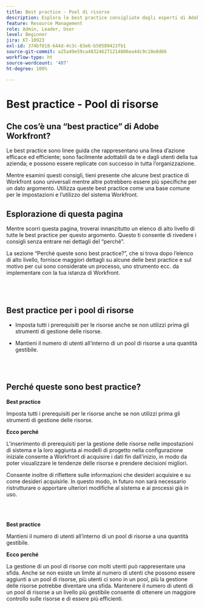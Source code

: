 ```yaml
---
title: Best practice - Pool di risorse
description: Esplora le best practice consigliate dagli esperti di Adobe Workfront in merito alla configurazione, alla gestione e all’utilizzo dei pool di risorse in Workfront.
feature: Resource Management
role: Admin, Leader, User
level: Beginner
jira: KT-10923
exl-id: 374bf818-644d-4c3c-83e6-b50589423fb1
source-git-commit: a25a49e59ca483246271214886ea4dc9c10e8d66
workflow-type: ht
source-wordcount: '407'
ht-degree: 100%

---
```


# Best practice - Pool di risorse

## Che cos’è una “best practice” di Adobe Workfront?

Le best practice sono linee guida che rappresentano una linea d’azione efficace ed efficiente; sono facilmente adottabili da te e dagli utenti della tua azienda; e possono essere replicate con successo in tutta l’organizzazione.

Mentre esamini questi consigli, tieni presente che alcune best practice di Workfront sono universali mentre altre potrebbero essere più specifiche per un dato argomento. Utilizza queste best practice come una base comune per le impostazioni e l’utilizzo del sistema Workfront.

## Esplorazione di questa pagina

Mentre scorri questa pagina, troverai innanzitutto un elenco di alto livello di tutte le best practice per questo argomento. Questo ti consente di rivedere i consigli senza entrare nei dettagli del “perché”.

La sezione “Perché queste sono best practice?”, che si trova dopo l’elenco di alto livello, fornisce maggiori dettagli su alcune delle best practice e sul motivo per cui sono considerate un processo, uno strumento ecc. da implementare con la tua istanza di Workfront.

</br>
</br>

## Best practice per i pool di risorse

* Imposta tutti i prerequisiti per le risorse anche se non utilizzi prima gli strumenti di gestione delle risorse.

* Mantieni il numero di utenti all’interno di un pool di risorse a una quantità gestibile.

</br>
</br>

## Perché queste sono best practice?

**Best practice**

Imposta tutti i prerequisiti per le risorse anche se non utilizzi prima gli strumenti di gestione delle risorse.

**Ecco perché**

L’inserimento di prerequisiti per la gestione delle risorse nelle impostazioni di sistema e la loro aggiunta ai modelli di progetto nella configurazione iniziale consente a Workfront di acquisire i dati fin dall’inizio, in modo da poter visualizzare le tendenze delle risorse e prendere decisioni migliori.

Consente inoltre di riflettere sulle informazioni che desideri acquisire e su come desideri acquisirle. In questo modo, in futuro non sarà necessario ristrutturare o apportare ulteriori modifiche al sistema e ai processi già in uso.

</br>
</br>

**Best practice**

Mantieni il numero di utenti all’interno di un pool di risorse a una quantità gestibile.

**Ecco perché**

La gestione di un pool di risorse con molti utenti può rappresentare una sfida. Anche se non esiste un limite al numero di utenti che possono essere aggiunti a un pool di risorse, più utenti ci sono in un pool, più la gestione delle risorse potrebbe diventare una sfida. Mantenere il numero di utenti di un pool di risorse a un livello più gestibile consente di ottenere un maggiore controllo sulle risorse e di essere più efficienti.
